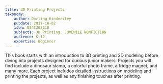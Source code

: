 ```yaml
---
title: 3D Printing Projects
taxonomy:
	author: Dorling Kindersley
	pubdate: 2017-10-02
	isbn: 0241302218
	subjects: 3D Printing, JUVENILE NONFICTION
	audience: K-12
	expertise: Beginner
---
```

This book starts with an introduction to 3D printing and 3D modeling before diving into projects designed for curious junior makers.  Projects you will find include a dinosaur stamp, a colorful photo frame, a fridge magnet, and many more.  Each project includes detailed instructions on modeling and printing the projects, as well as any finishing touches after printing.